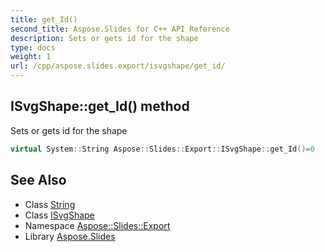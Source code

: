 ```yaml
---
title: get_Id()
second_title: Aspose.Slides for C++ API Reference
description: Sets or gets id for the shape
type: docs
weight: 1
url: /cpp/aspose.slides.export/isvgshape/get_id/
---
```

## ISvgShape::get_Id() method


Sets or gets id for the shape

```cpp
virtual System::String Aspose::Slides::Export::ISvgShape::get_Id()=0
```

## See Also

* Class [String](../../system/string/)
* Class [ISvgShape](./)
* Namespace [Aspose::Slides::Export](../)
* Library [Aspose.Slides](../../)